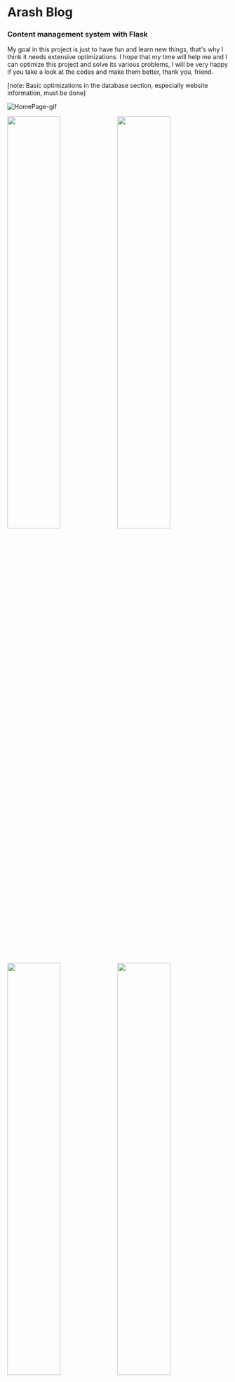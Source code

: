 # Arash Blog

### Content management system with Flask


My goal in this project is just to have fun and learn new things, that's why I think it needs extensive optimizations.
I hope that my time will help me and I can optimize this project and solve its various problems, I will be very happy if you take a look at the codes and make them better, thank you, friend.


[note: Basic optimizations in the database section, especially website information, must be done]

![HomePage-gif](https://github.com/alireza01100011/Arash-Blog/assets/95130614/3f2217f9-777a-4da2-8361-6ea86ee060b8)

<img src="https://github.com/alireza01100011/Arash-Blog/assets/95130614/bc834d57-d1f2-4ed1-9b64-0e37e10e0f04" width="49%"></img>
<img src="https://github.com/alireza01100011/Arash-Blog/assets/95130614/cb647044-e5b0-49b5-aa33-47a7f8bae3a3" width="49%"></img>

<img src="https://github.com/alireza01100011/Arash-Blog/assets/95130614/6465992b-207e-4a68-ae00-d2a8f49b0563" width="49%"></img>
<img src="https://github.com/alireza01100011/Arash-Blog/assets/95130614/a5407da5-e417-4952-8d0f-8731f16a4ba4" width="49%"></img>







![Database-SettingsSite](https://github.com/alireza01100011/Arash-Blog/assets/95130614/d4114cad-8a6e-4c89-a32f-c7fb810b5f86)
![Database](https://github.com/alireza01100011/Arash-Blog/assets/95130614/4c8427d5-8aae-48be-b3cf-a4f9cd21567f)
![Dacker](https://github.com/alireza01100011/Arash-Blog/assets/95130614/9518b90c-4ead-4880-8b69-1a3d5711b0f3)







Documents are being completed ....
